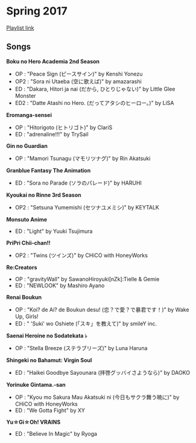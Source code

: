 # Spring 2017

[Playlist link](https://open.spotify.com/user/fz230568w0ccmom2dg3zvxq1h/playlist/7gp98FtFQ5jr4uv1GDj4L1?si=5ulBUyU7SH6TyS-ztP-vIg)

## Songs

**Boku no Hero Academia 2nd Season**
* OP : "Peace Sign (ピースサイン)" by Kenshi Yonezu
* OP2 : "Sora ni Utaeba (空に歌えば)" by amazarashi
* ED : "Dakara, Hitori ja nai (だから, ひとりじゃない)" by Little Glee Monster
* ED2 : "Datte Atashi no Hero. (だってアタシのヒーロー。)" by LiSA

**Eromanga-sensei**
* OP : "Hitorigoto (ヒトリゴト)" by ClariS
* ED : "adrenaline!!!" by TrySail

**Gin no Guardian**
* OP : "Mamori Tsunagu (マモリツナグ)" by Rin Akatsuki

**Granblue Fantasy The Animation**
* ED : "Sora no Parade (ソラのパレード)" by HARUHI

**Kyoukai no Rinne 3rd Season**
* OP2 : "Setsuna Yumemishi (セツナユメミシ)" by KEYTALK

**Monsuto Anime**
* ED : "Light" by Yuuki Tsujimura

**PriPri Chii-chan!!**
* OP2 : "Twins (ツインズ)" by CHiCO with HoneyWorks

**Re:Creators**
* OP : "gravityWall" by SawanoHiroyuki[nZk]:Tielle & Gemie
* ED : "NEWLOOK" by Mashiro Ayano

**Renai Boukun**
* OP : "Koi? de Ai? de Boukun desu! (恋？で愛？で暴君です！)" by Wake Up, Girls!
* ED : " 'Suki' wo Oshiete (「スキ」を教えて)" by smileY inc.

**Saenai Heroine no Sodatekata ♭**
* OP : "Stella Breeze (ステラブリーズ)" by Luna Haruna

**Shingeki no Bahamut: Virgin Soul**
* ED : "Haikei Goodbye Sayounara (拝啓グッバイさようなら)" by DAOKO

**Yorinuke Gintama.-san**
* OP : "Kyou mo Sakura Mau Akatsuki ni (今日もサクラ舞う暁に)" by CHiCO with HoneyWorks
* ED : "We Gotta Fight" by XY

**Yu☆Gi☆Oh! VRAINS**
* ED : "Believe In Magic" by Ryoga